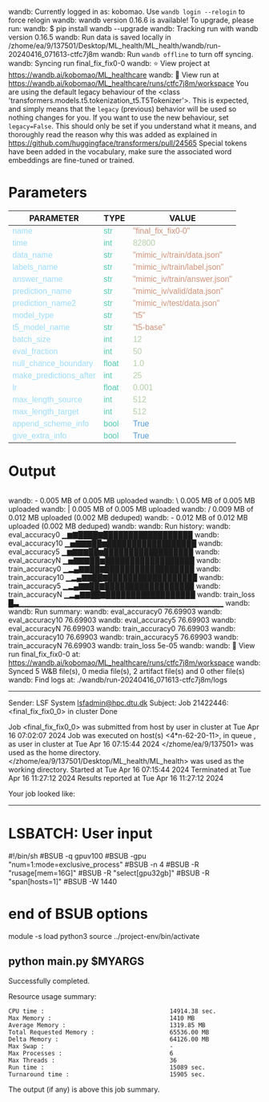 wandb: Currently logged in as: kobomao. Use `wandb login --relogin` to force relogin
wandb: wandb version 0.16.6 is available!  To upgrade, please run:
wandb:  $ pip install wandb --upgrade
wandb: Tracking run with wandb version 0.16.5
wandb: Run data is saved locally in /zhome/ea/9/137501/Desktop/ML_health/ML_health/wandb/run-20240416_071613-ctfc7j8m
wandb: Run `wandb offline` to turn off syncing.
wandb: Syncing run final_fix_fix0-0
wandb: ⭐️ View project at https://wandb.ai/kobomao/ML_healthcare
wandb: 🚀 View run at https://wandb.ai/kobomao/ML_healthcare/runs/ctfc7j8m/workspace
You are using the default legacy behaviour of the <class 'transformers.models.t5.tokenization_t5.T5Tokenizer'>. This is expected, and simply means that the `legacy` (previous) behavior will be used so nothing changes for you. If you want to use the new behaviour, set `legacy=False`. This should only be set if you understand what it means, and thoroughly read the reason why this was added as explained in https://github.com/huggingface/transformers/pull/24565
Special tokens have been added in the vocabulary, make sure the associated word embeddings are fine-tuned or trained.

<style>
c { color: #9cdcfe; font-family: 'Verdana', sans-serif;} /* VARIABLE */
d { color: #4EC9B0; font-family: 'Verdana', sans-serif;} /* CLASS */
e { color: #569cd6; font-family: 'Verdana', sans-serif;} /* BOOL */
f { color: #b5cea8; font-family: 'Verdana', sans-serif;} /* NUMBERS */
j { color: #ce9178; font-family: 'Verdana', sans-serif;} /* STRING */
k { font-family: 'Verdana', sans-serif;} /* SYMBOLS */
</style>

# Parameters

| PARAMETER         | TYPE              | VALUE             |
|-------------------|-------------------|-------------------|
| <c>name</c>       | <d>str</d>        | <j>"final_fix_fix0-0"</j> |
| <c>time</c>       | <d>int</d>        | <f>82800</f>      |
| <c>data_name</c>  | <d>str</d>        | <j>"mimic_iv/train/data.json"</j> |
| <c>labels_name</c>| <d>str</d>        | <j>"mimic_iv/train/label.json"</j> |
| <c>answer_name</c>| <d>str</d>        | <j>"mimic_iv/train/answer.json"</j> |
| <c>prediction_name</c>| <d>str</d>        | <j>"mimic_iv/valid/data.json"</j> |
| <c>prediction_name2</c>| <d>str</d>        | <j>"mimic_iv/test/data.json"</j> |
| <c>model_type</c> | <d>str</d>        | <j>"t5"</j>       |
| <c>t5_model_name</c>| <d>str</d>        | <j>"t5-base"</j>  |
| <c>batch_size</c> | <d>int</d>        | <f>12</f>         |
| <c>eval_fraction</c>| <d>int</d>        | <f>50</f>         |
| <c>null_chance_boundary</c>| <d>float</d>      | <f>1.0</f>        |
| <c>make_predictions_after</c>| <d>int</d>        | <f>25</f>         |
| <c>lr</c>         | <d>float</d>      | <f>0.001</f>      |
| <c>max_length_source</c>| <d>int</d>        | <f>512</f>        |
| <c>max_length_target</c>| <d>int</d>        | <f>512</f>        |
| <c>append_scheme_info</c>| <d>bool</d>       | <e>True</e>       |
| <c>give_extra_info</c>| <d>bool</d>       | <e>True</e>       |

# Output

```
```
wandb: - 0.005 MB of 0.005 MB uploadedwandb: \ 0.005 MB of 0.005 MB uploadedwandb: | 0.005 MB of 0.005 MB uploadedwandb: / 0.009 MB of 0.012 MB uploaded (0.002 MB deduped)wandb: - 0.012 MB of 0.012 MB uploaded (0.002 MB deduped)wandb: 
wandb: Run history:
wandb:   eval_accuracy0 ▁▆▇████▇██████████████████
wandb:  eval_accuracy10 ▁▅▇▇▇██▆██████████████████
wandb:   eval_accuracy5 ▁▆▇▇▇██▆██████████████████
wandb:   eval_accuracyN ▁▅▇▇▇██▆██████████████████
wandb:  train_accuracy0 ▁▂▄▇▇██▇██████████████████
wandb: train_accuracy10 ▁▂▄▇▇██▇██████████████████
wandb:  train_accuracy5 ▁▂▄▇▇██▇██████████████████
wandb:  train_accuracyN ▁▂▄▇▇██▇██████████████████
wandb:       train_loss █▃▁▁▁▁▁▁▁▁▁▁▁▁▁▁▁▁▁▁▁▁▁▁▁▁▁▁▁▁▁▁▁▁▁▁▁▁▁▁
wandb: 
wandb: Run summary:
wandb:   eval_accuracy0 76.69903
wandb:  eval_accuracy10 76.69903
wandb:   eval_accuracy5 76.69903
wandb:   eval_accuracyN 76.69903
wandb:  train_accuracy0 76.69903
wandb: train_accuracy10 76.69903
wandb:  train_accuracy5 76.69903
wandb:  train_accuracyN 76.69903
wandb:       train_loss 5e-05
wandb: 
wandb: 🚀 View run final_fix_fix0-0 at: https://wandb.ai/kobomao/ML_healthcare/runs/ctfc7j8m/workspace
wandb: Synced 5 W&B file(s), 0 media file(s), 2 artifact file(s) and 0 other file(s)
wandb: Find logs at: ./wandb/run-20240416_071613-ctfc7j8m/logs

------------------------------------------------------------
Sender: LSF System <lsfadmin@hpc.dtu.dk>
Subject: Job 21422446: <final_fix_fix0_0> in cluster <dcc> Done

Job <final_fix_fix0_0> was submitted from host <n-62-30-5> by user <s183914> in cluster <dcc> at Tue Apr 16 07:02:07 2024
Job was executed on host(s) <4*n-62-20-11>, in queue <gpuv100>, as user <s183914> in cluster <dcc> at Tue Apr 16 07:15:44 2024
</zhome/ea/9/137501> was used as the home directory.
</zhome/ea/9/137501/Desktop/ML_health/ML_health> was used as the working directory.
Started at Tue Apr 16 07:15:44 2024
Terminated at Tue Apr 16 11:27:12 2024
Results reported at Tue Apr 16 11:27:12 2024

Your job looked like:

------------------------------------------------------------
# LSBATCH: User input
#!/bin/sh
#BSUB -q gpuv100
#BSUB -gpu "num=1:mode=exclusive_process"
#BSUB -n 4
#BSUB -R "rusage[mem=16G]"
#BSUB -R "select[gpu32gb]"
#BSUB -R "span[hosts=1]"
#BSUB -W 1440
# end of BSUB options
module -s load python3
source ../project-env/bin/activate

python main.py $MYARGS
------------------------------------------------------------

Successfully completed.

Resource usage summary:

    CPU time :                                   14914.38 sec.
    Max Memory :                                 1410 MB
    Average Memory :                             1319.85 MB
    Total Requested Memory :                     65536.00 MB
    Delta Memory :                               64126.00 MB
    Max Swap :                                   -
    Max Processes :                              6
    Max Threads :                                36
    Run time :                                   15089 sec.
    Turnaround time :                            15905 sec.

The output (if any) is above this job summary.

